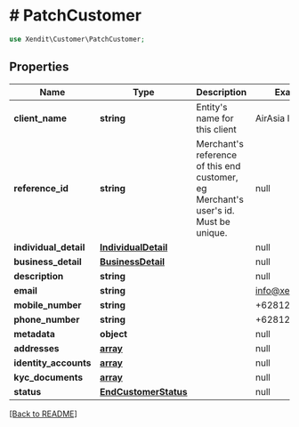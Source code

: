 # # PatchCustomer


```php
use Xendit\Customer\PatchCustomer;
```
## Properties

| Name | Type | Description | Examples | Notes |
| ------------ | ------------- | ------------- | ------------- | -------------|
| **client_name** | **string** | Entity&#39;s name for this client | AirAsia Indonesia |  [optional] |
| **reference_id** | **string** | Merchant&#39;s reference of this end customer, eg Merchant&#39;s user&#39;s id. Must be unique. | null |  [optional] |
| **individual_detail** | [**IndividualDetail**](IndividualDetail.md) |  | null |  [optional] |
| **business_detail** | [**BusinessDetail**](BusinessDetail.md) |  | null |  [optional] |
| **description** | **string** |  | null |  [optional] |
| **email** | **string** |  | info@xendit.co |  [optional] |
| **mobile_number** | **string** |  | +6281295412345 |  [optional] |
| **phone_number** | **string** |  | +6281295412345 |  [optional] |
| **metadata** | **object** |  | null |  [optional] |
| **addresses** | [**array**](AddressRequest.md) |  | null |  [optional] |
| **identity_accounts** | [**array**](IdentityAccountRequest.md) |  | null |  [optional] |
| **kyc_documents** | [**array**](KYCDocumentRequest.md) |  | null |  [optional] |
| **status** | [**EndCustomerStatus**](EndCustomerStatus.md) |  | null |  [optional] |


[[Back to README]](../../README.md)
